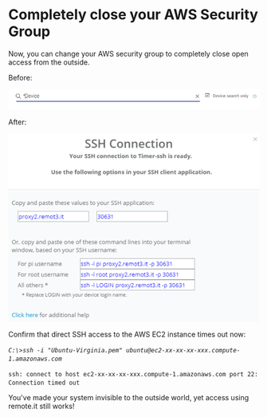 # Completely close your AWS Security Group

Now, you can change your AWS security group to completely close open access from the outside.

Before:

![](../../.gitbook/assets/image%20%28415%29.png)

After:

![](../../.gitbook/assets/image%20%28151%29.png)

Confirm that direct SSH access to the AWS EC2 instance times out now:

_`C:\>ssh -i "Ubuntu-Virginia.pem" ubuntu@ec2-xx-xx-xx-xxx.compute-1.amazonaws.com`_ 

`ssh: connect to host ec2-xx-xx-xx-xxx.compute-1.amazonaws.com port 22: Connection timed out`

You've made your system invisible to the outside world, yet access using remote.it still works!



